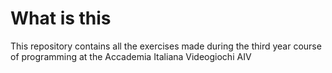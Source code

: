 # What is this

This repository contains all the exercises made during the third year course of programming at the Accademia Italiana Videogiochi AIV
